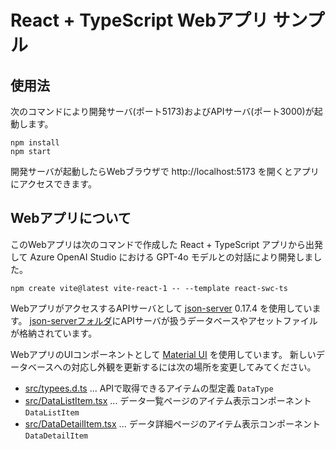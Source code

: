 # React + TypeScript Webアプリ サンプル

## 使用法

次のコマンドにより開発サーバ(ポート5173)およびAPIサーバ(ポート3000)が起動します。

```
npm install
npm start
```

開発サーバが起動したらWebブラウザで http://localhost:5173 を開くとアプリにアクセスできます。

## Webアプリについて

このWebアプリは次のコマンドで作成した React + TypeScript アプリから出発して Azure OpenAI Studio における GPT-4o モデルとの対話により開発しました。

```
npm create vite@latest vite-react-1 -- --template react-swc-ts
```

WebアプリがアクセスするAPIサーバとして [json-server](https://github.com/typicode/json-server) 0.17.4 を使用しています。
[json-serverフォルダ](json-server)にAPIサーバが扱うデータベースやアセットファイルが格納されています。

WebアプリのUIコンポーネントとして [Material UI](https://mui.com) を使用しています。
新しいデータベースへの対応し外観を更新するには次の場所を変更してみてください。
- [src/typees.d.ts](src/types.d.ts) ... APIで取得できるアイテムの型定義 `DataType`
- [src/DataListItem.tsx](src/DataListItem.tsx) ... データ一覧ページのアイテム表示コンポーネント `DataListItem`
- [src/DataDetailItem.tsx](src/DataDetailItem.tsx) ... データ詳細ページのアイテム表示コンポーネント `DataDetailItem`
